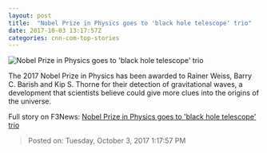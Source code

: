 ```yaml
---
layout: post
title:  "Nobel Prize in Physics goes to 'black hole telescope' trio"
date: 2017-10-03 13:17:57Z
categories: cnn-com-top-stories
---
```


![Nobel Prize in Physics goes to 'black hole telescope' trio](http://i2.cdn.cnn.com/cnnnext/dam/assets/171003120203-nobel-prize-physics-split-super-tease.jpg)

The 2017 Nobel Prize in Physics has been awarded to Rainer Weiss, Barry C. Barish and Kip S. Thorne for their detection of gravitational waves, a development that scientists believe could give more clues into the origins of the universe.


Full story on F3News: [Nobel Prize in Physics goes to 'black hole telescope' trio](http://www.f3nws.com/n/Q4zehH)

> Posted on: Tuesday, October 3, 2017 1:17:57 PM
